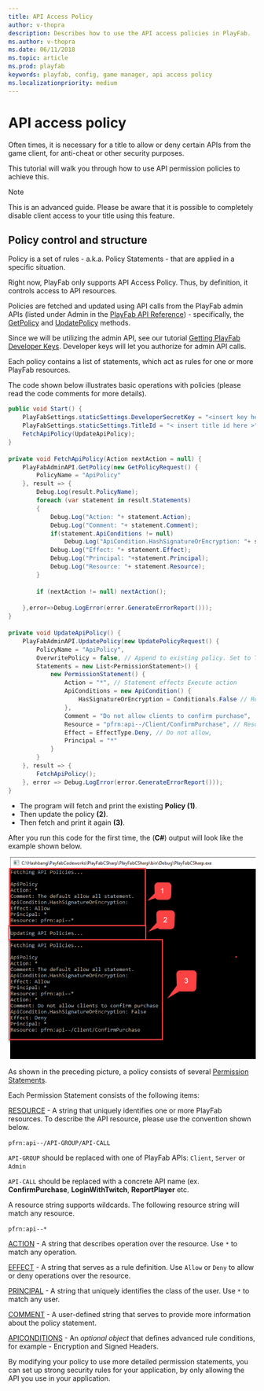 ```yaml
---
title: API Access Policy
author: v-thopra
description: Describes how to use the API access policies in PlayFab.
ms.author: v-thopra
ms.date: 06/11/2018
ms.topic: article
ms.prod: playfab
keywords: playfab, config, game manager, api access policy
ms.localizationpriority: medium
---
```


# API access policy

Often times, it is necessary for a title to allow or deny certain APIs from the game client, for anti-cheat or other security purposes.

This tutorial will walk you through how to use API permission policies to achieve this.

> [!NOTE]
> This is an advanced guide. Please be aware that it is possible to completely disable client access to your title using this feature.

## Policy control and structure

Policy is a set of rules - a.k.a. Policy Statements - that are applied in a specific situation.

Right now, PlayFab only supports API Access Policy. Thus, by definition, it controls access to API resources.

Policies are fetched and updated using API calls from the PlayFab admin APIs (listed under Admin in the [PlayFab API Reference](../../../api-references/index.md)) -  specifically, the [GetPolicy](xref:titleid.playfabapi.com.admin.authentication.getpolicy) and [UpdatePolicy](xref:titleid.playfabapi.com.admin.authentication.updatepolicy) methods.

Since we will be utilizing the admin API, see our tutorial [Getting PlayFab Developer Keys](getting-playfab-developer-keys.md). Developer keys will let you authorize for admin API calls.

Each policy contains a list of statements, which act as rules for one or more PlayFab resources.

The code shown below illustrates basic operations with policies (please read the code comments for more details).

```csharp
public void Start() {
    PlayFabSettings.staticSettings.DeveloperSecretKey = "<insert key here>";
    PlayFabSettings.staticSettings.TitleId = "< insert title id here >";
    FetchApiPolicy(UpdateApiPolicy);
}

private void FetchApiPolicy(Action nextAction = null) {
    PlayFabAdminAPI.GetPolicy(new GetPolicyRequest() {
        PolicyName = "ApiPolicy"
    }, result => {
        Debug.Log(result.PolicyName);
        foreach (var statement in result.Statements)
        {
            Debug.Log("Action: "+ statement.Action);
            Debug.Log("Comment: "+ statement.Comment);
            if(statement.ApiConditions != null)
                Debug.Log("ApiCondition.HashSignatureOrEncryption: "+ statement.ApiConditions.HasSignatureOrEncryption);
            Debug.Log("Effect: "+ statement.Effect);
            Debug.Log("Principal: "+statement.Principal);
            Debug.Log("Resource: "+ statement.Resource);
        }

        if (nextAction != null) nextAction();

    },error=>Debug.LogError(error.GenerateErrorReport()));
}

private void UpdateApiPolicy() {
    PlayFabAdminAPI.UpdatePolicy(new UpdatePolicyRequest() {
        PolicyName = "ApiPolicy",
        OverwritePolicy = false, // Append to existing policy. Set to True, to overwrite.
        Statements = new List<PermissionStatement>() {
            new PermissionStatement() {
                Action = "*", // Statement effects Execute action
                ApiConditions = new ApiCondition() {
                    HasSignatureOrEncryption = Conditionals.False // Require no RSA encrypted payload or signed headers
                },
                Comment = "Do not allow clients to confirm purchase",
                Resource = "pfrn:api--/Client/ConfirmPurchase", // Resource name
                Effect = EffectType.Deny, // Do not allow,
                Principal = "*"
            }
        }
    }, result => {
        FetchApiPolicy();
    }, error => Debug.LogError(error.GenerateErrorReport()));
}
```

- The program will fetch and print the existing **Policy (1)**.
- Then update the policy **(2)**.
- Then fetch and print it again **(3)**.

After you run this code for the first time, the (**C#**) output will look like the example shown below.

![Game Manager - Admin API - Get-Update Policy - C# Output](media/tutorials/game-manager-admin-api-get-update-policy-csharp-output.png)  

As shown in the preceding picture, a policy consists of several [Permission Statements](xref:titleid.playfabapi.com.admin.authentication.updatepolicy#permissionstatement).

Each Permission Statement consists of the following items:

[RESOURCE](xref:titleid.playfabapi.com.admin.authentication.updatepolicy#permissionstatement) - A string that uniquely identifies one or more PlayFab resources. To describe the API resource, please use the convention shown below.

  `pfrn:api--/API-GROUP/API-CALL`

  `API-GROUP` should be replaced with one of PlayFab APIs: `Client`, `Server` or `Admin`

  `API-CALL` should be replaced with a concrete API name (ex. **ConfirmPurchase**, **LoginWithTwitch**, **ReportPlayer** etc.

  A resource string supports wildcards. The following resource string will match any resource.

  `pfrn:api--*`

[ACTION](xref:titleid.playfabapi.com.admin.authentication.updatepolicy#permissionstatement) - A string that describes operation over the resource. Use `*` to match any operation.

[EFFECT](xref:titleid.playfabapi.com.admin.authentication.updatepolicy#permissionstatement) - A string that serves as a rule definition. Use `Allow` or `Deny` to allow or deny operations over the resource.

[PRINCIPAL](xref:titleid.playfabapi.com.admin.authentication.updatepolicy#permissionstatement) - A string that uniquely identifies the class of the user. Use `*` to match any user.

[COMMENT](xref:titleid.playfabapi.com.admin.authentication.updatepolicy#permissionstatement) - A user-defined string that serves to provide more information about the policy statement.

[APICONDITIONS](xref:titleid.playfabapi.com.admin.authentication.updatepolicy#permissionstatement) - An *optional object* that defines advanced rule conditions, for example - Encryption and Signed Headers.

By modifying your policy to use more detailed permission statements, you can set up strong security rules for your application, by only allowing the API you use in your application.
